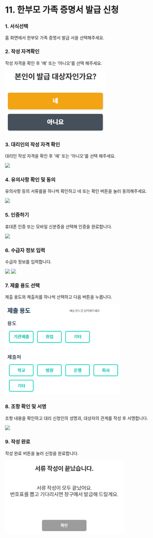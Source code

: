# 11. 한부모 가족 증명서 발급 신청

### 1. 서식선택

홈 화면에서 한부모 가족 증명서 발급 서을 선택해주세요.

### 2. 작성 자격확인

작성 자격을 확인 후 ‘예’ 또는 ‘아니오’를 선택 해주세요.

![](<../../.gitbook/assets/image (11).png>)

### 3.  대리인의 작성 자격 확인

대리인 작성 자격을 확인 후 '예' 또는 '아니오'를 선택 해주세요.

![](<../../.gitbook/assets/11. 한부모\_대리인 작성 자격 확인.png>)



### 4. 유의사항 확인 및 동의

유의사항 등의 서류를을 하나씩 확인하고 네 또는 확인 버튼을 눌러 동의해주세요.

![](<../../.gitbook/assets/11. 한부모\_유의사항.png>)

### 5. 인증하기

휴대폰 인증 또는 모바일 신분증을 선택해 인증을 완료합니다.



![](<../../.gitbook/assets/공통\_인증 방법 선택.png>)

### 6. 수급자 정보 입력 <a href="#4." id="4."></a>

수급자 정보를 입력합니다.

![](<../../.gitbook/assets/11. 한부모\_수급자 정보 입력.png>) ![](<../../.gitbook/assets/11. 한부모\_수급자 정보 입력2.png>)

### 7. 제출 용도 선택

제출 용도와 제출처를 하나씩 선택하고 다음 버튼을 누릅니다.

![](<../../.gitbook/assets/image (7).png>)

### 8. 조항 확인 및 서명

조항 내용을 확인하고 대리 신청인의 성명과, 대상자의 관계를 작성 후 서명합니다.

![](<../../.gitbook/assets/11. 한부모\_조항내용.png>)

### 9. 작성 완료

작성 완료 버튼을 눌러 신청을 완료합니다.

![](<../../.gitbook/assets/image (4).png>)
